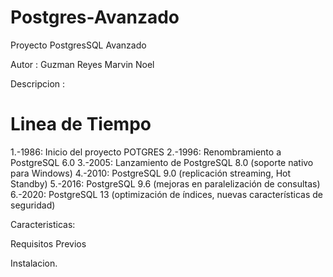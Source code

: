 # Postgres-Avanzado
Proyecto PostgresSQL Avanzado

Autor : Guzman Reyes Marvin Noel

Descripcion :

# Linea de Tiempo

1.-1986: Inicio del proyecto POTGRES
2.-1996: Renombramiento a PostgreSQL 6.0
3.-2005: Lanzamiento de PostgreSQL 8.0 (soporte nativo para Windows)
4.-2010: PostgreSQL 9.0 (replicación streaming, Hot Standby)
5.-2016: PostgreSQL 9.6 (mejoras en paralelización de consultas)
6.-2020: PostgreSQL 13 (optimización de índices, nuevas características de seguridad)

Caracteristicas:

Requisitos Previos

Instalacion.
